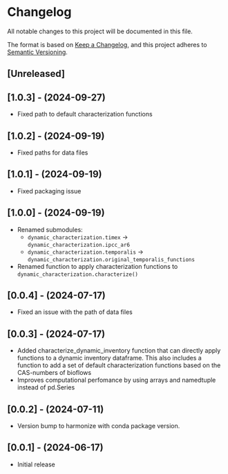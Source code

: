 # Changelog

All notable changes to this project will be documented in this file.

The format is based on [Keep a Changelog](https://keepachangelog.com/en/1.0.0/),
and this project adheres to [Semantic Versioning](https://semver.org/spec/v2.0.0.html).

## [Unreleased]

## [1.0.3] - (2024-09-27)
* Fixed path to default characterization functions

## [1.0.2] - (2024-09-19)
* Fixed paths for data files

## [1.0.1] - (2024-09-19)
* Fixed packaging issue

## [1.0.0] - (2024-09-19)
* Renamed submodules:
    * `dynamic_characterization.timex` -> `dynamic_characterization.ipcc_ar6`
    * `dynamic_characterization.temporalis` -> `dynamic_characterization.original_temporalis_functions`
* Renamed function to apply characterization functions to `dynamic_characterization.characterize()`

## [0.0.4] - (2024-07-17)
* Fixed an issue with the path of data files

## [0.0.3] - (2024-07-17)
* Added characterize_dynamic_inventory function that can directly apply functions to a dynamic inventory dataframe. This also includes a function to add a set of default characterization functions based on the CAS-numbers of bioflows
* Improves computational perfomance by using arrays and namedtuple instead of pd.Series

## [0.0.2] - (2024-07-11)
* Version bump to harmonize with conda package version.

## [0.0.1] - (2024-06-17)
* Initial release
